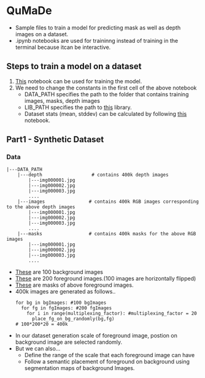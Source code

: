 # QuMaDe
* Sample files to train a model for predicting mask as well as depth images on a dataset.
* .ipynb notebooks are used for traininng instead of training in the terminal because itcan be interactive. 
## Steps to train a model on a dataset
1. [This](https://github.com/Lakshman511/QuMaDe/blob/master/training.ipynb) notebook can be used for training the model.
2. We need to change the constants in the first cell of the above notebook
   * DATA_PATH specifies the path to the folder that contains training images, masks, depth images
   * LIB_PATH specifies the path to [this](https://github.com/Lakshman511/QuMaDe/tree/master/EVALibrary/EVA4) library.
   * Dataset stats (mean, stddev) can be calculated by following [this](https://github.com/Lakshman511/QuMaDe/blob/master/QuMaDe_data_statistics.ipynb) notebook.

## Part1 - Synthetic Dataset
  ### Data
  ```
  |---DATA_PATH
      |---depth                  # contains 400k depth images
          |---img000001.jpg
          |---img000002.jpg
          |---img000003.jpg
          ....
      |---images                # contains 400k RGB images corresponding to the above depth images
          |---img000001.jpg
          |---img000002.jpg
          |---img000003.jpg
          ....
      |---masks                 # contains 400k masks for the above RGB images
          |---img000001.jpg
          |---img000002.jpg
          |---img000003.jpg
          ....
  ```
  * [These](https://github.com/Lakshman511/QuMaDe/tree/master/Data/bgImages) are 100 background images
  * [These](https://github.com/Lakshman511/QuMaDe/tree/master/Data/fgImages) are 200 foreground images.(100 images are horizontally flipped)
  * [These](https://github.com/Lakshman511/QuMaDe/tree/master/Data/masks) are masks of above foreground images.
  * 400k images are generated as follows..
      ```
      for bg in bgImages: #100 bgImages
        for fg in fgImages: #200 fgImages
          for i in range(multiplexing_factor): #multiplexing_factor = 20
            place_fg_on_bg_randomly(bg,fg)
      # 100*200*20 = 400k
      ```
   * In our dataset generation scale of foreground image, postion on background image are selected randomly.
   * But we can also...
      * Define the range of the scale that each foreground image can have
      * Follow a semantic placement of foreground on background using segmentation maps of background Images.
